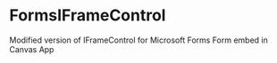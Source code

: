 # FormsIFrameControl
Modified version of IFrameControl for Microsoft Forms Form embed in Canvas App
